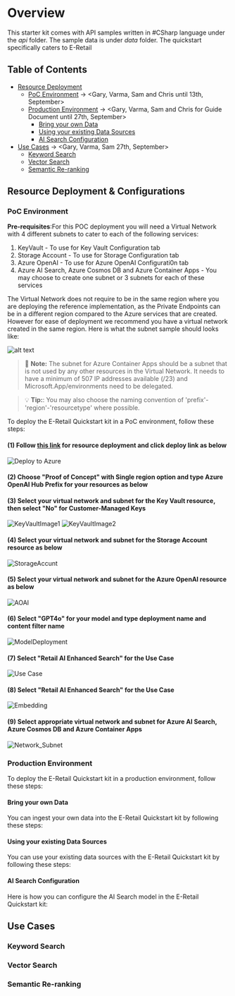 # Overview

This starter kit comes with API samples written in #CSharp language under the *api* folder. The sample data is under *data* folder. The quickstart specifically caters to E-Retail 

## Table of Contents

- [Resource Deployment](#resource-deployment--configurations)
  - [PoC Environment](#poc-environment) -> <Gary, Varma, Sam and Chris until 13th, September>
  - [Production Environment](#production-environment) -> <Gary, Varma, Sam and Chris for Guide Document until 27th, September>
    - [Bring your own Data](#bring-your-own-data)
    - [Using your existing Data Sources](#using-your-existing-data-sources)
    - [AI Search Configuration](#ai-search-configuration)
- [Use Cases](#use-cases) -> <Gary, Varma, Sam 27th, September>
  - [Keyword Search](#keyword-search)
  - [Vector Search](#vector-search)
  - [Semantic Re-ranking](#semantic-re-ranking)

## Resource Deployment & Configurations

### PoC Environment

**Pre-requisites**:For this POC deployment you will need a Virtual Network with 4 different subnets to cater to each of the following services:

1) KeyVault - To use for Key Vault Configuration tab
2) Storage Account - To use for Storage Configuration tab
3) Azure OpenAI - To use for Azure OpenAI Configurati0n tab
4) Azure AI Search, Azure Cosmos DB and Azure Container Apps - You may choose to create one subnet or 3 subnets for each of these services

The Virtual Network does not require to be in the same region where you are deploying the reference implementation, as the Private Endpoints can be in a different region compared to the Azure services that are created. However for ease of deployment we recommend you have a virtual network created in the same region. Here is what the subnet sample should looks like:

![alt text](../media/02_Subnet_Sample.PNG)

> :memo: **Note:** The subnet for Azure Container Apps should be a subnet that is not used by any other resources in the Virtual Network. It needs to have a minimum of 507 IP addresses available (/23) and Microsoft.App/environments need to be delegated.

> :bulb: **Tip:**: You may also choose the naming convention of 'prefix'-'region'-'resourcetype' where possible.

To deploy the E-Retail Quickstart kit in a PoC environment, follow these steps:

#### (1) Follow [this link](https://github.com/Gary3207Lee/ai-hub?tab=readme-ov-file#enterprise-azure-openai-hub-reference-implementation) for resource deployment and click deploy link as below

![Deploy to Azure](/media/02_Deploy_to_Azure.png)

#### (2) Choose "Proof of Concept" with Single region option and type Azure OpenAI Hub Prefix for your resources as below



#### (3) Select your virtual network and subnet for the Key Vault resource, then select "No" for Customer-Managed Keys

![KeyVaultImage1](../media/02_KeyVault1.PNG)
![KeyVaultImage2](../media/02_KeyVault2.PNG)

#### (4) Select your virtual network and subnet for the Storage Account resource as below

![StorageAccunt](../media/02_StorageAccount.PNG)

#### (5) Select your virtual network and subnet for the Azure OpenAI resource as below

![AOAI](/media/02_AOAI.png)

#### (6) Select "GPT4o" for your model and type deployment name and content filter name

![ModelDeployment](/media/02_ModelDeployment.png)

#### (7) Select "Retail AI Enhanced Search" for the Use Case

![Use Case](/media/02_UseCase.png)

#### (8) Select "Retail AI Enhanced Search" for the Use Case

![Embedding](/media/02_Embedding.png)

#### (9) Select appropriate virtual network and subnet for Azure AI Search, Azure Cosmos DB and Azure Container Apps

![Network_Subnet](/media/02_Network_Subnet.png)


### Production Environment

To deploy the E-Retail Quickstart kit in a production environment, follow these steps:

#### Bring your own Data

You can ingest your own data into the E-Retail Quickstart kit by following these steps:

#### Using your existing Data Sources

You can use your existing data sources with the E-Retail Quickstart kit by following these steps:

#### AI Search Configuration

Here is how you can configure the AI Search model in the E-Retail Quickstart kit:

## Use Cases

### Keyword Search

### Vector Search

### Semantic Re-ranking
